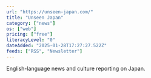 ```yaml
---
url: "https://unseen-japan.com/"
title: "Unseen Japan"
category: ["news"]
os: ["web"]
pricing: ["free"]
literacyLevel: "0"
dateAdded: "2025-01-28T17:27:27.522Z"
feeds: ["RSS", "Newsletter"]
---
```


English-language news and culture reporting on Japan.